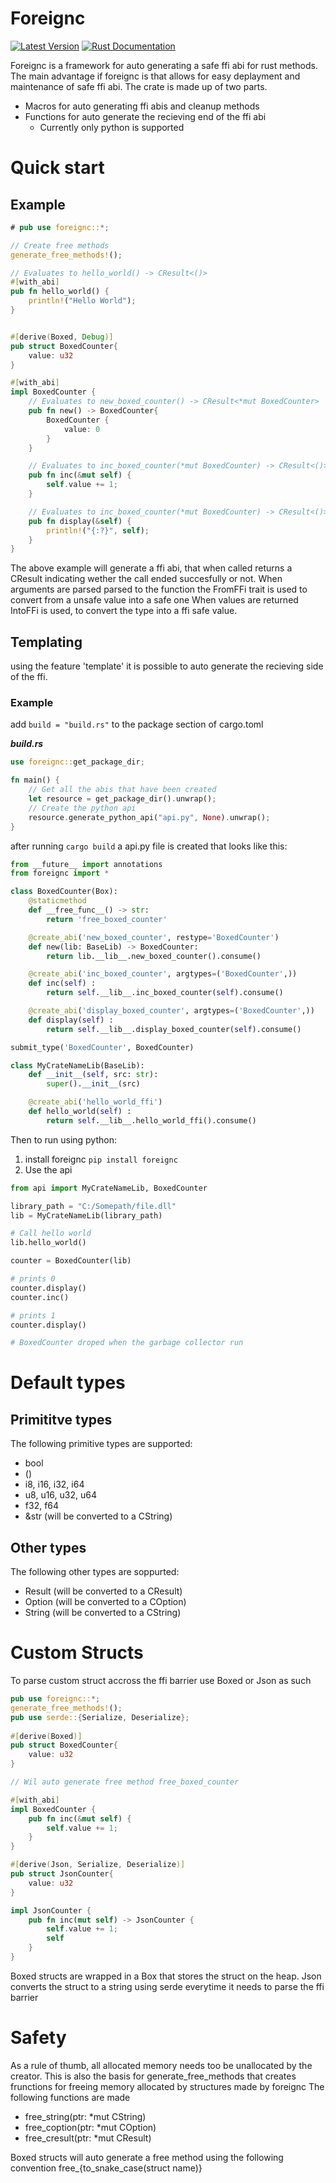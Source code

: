 # Foreignc 

[![Latest Version](https://img.shields.io/crates/v/foreignc.svg)](https://crates.io/crates/foreignc)
[![Rust Documentation](https://img.shields.io/badge/api-rustdoc-blue.svg)](https://docs.rs/foreignc)

Foreignc is a framework for auto generating a safe ffi abi for rust methods.
The main advantage if foreignc is that allows for easy deplayment and maintenance of safe ffi abi.
The crate is made up of two parts.
 - Macros for auto generating ffi abis and cleanup methods
 - Functions for auto generate the recieving end of the ffi abi
    - Currently only python is supported

# Quick start
## Example

```rust
# pub use foreignc::*;

// Create free methods
generate_free_methods!();

// Evaluates to hello_world() -> CResult<()>
#[with_abi]
pub fn hello_world() {
    println!("Hello World");
}


#[derive(Boxed, Debug)]
pub struct BoxedCounter{
    value: u32
}

#[with_abi]
impl BoxedCounter {
    // Evaluates to new_boxed_counter() -> CResult<*mut BoxedCounter>
    pub fn new() -> BoxedCounter{
        BoxedCounter {
            value: 0
        }
    }

    // Evaluates to inc_boxed_counter(*mut BoxedCounter) -> CResult<()>
    pub fn inc(&mut self) {
        self.value += 1;
    }

    // Evaluates to inc_boxed_counter(*mut BoxedCounter) -> CResult<()>
    pub fn display(&self) {
        println!("{:?}", self);
    }
}
```

The above example will generate a ffi abi, that when called returns a CResult indicating wether the call ended succesfully or not.
When arguments are parsed parsed to the function the FromFFi trait is used to convert from a unsafe value into a safe one
When values are returned IntoFFi is used, to convert the type into a ffi safe value.

## Templating
using the feature 'template' it is possible to auto generate the recieving side of the ffi.

### Example
add `build = "build.rs"` to the package section of cargo.toml

***build.rs***
```rust
use foreignc::get_package_dir;

fn main() {
    // Get all the abis that have been created
    let resource = get_package_dir().unwrap();
    // Create the python api
    resource.generate_python_api("api.py", None).unwrap();
}
```

after running ```cargo build``` a api.py file is created that looks like this:

```python
from __future__ import annotations
from foreignc import *

class BoxedCounter(Box):
    @staticmethod
    def __free_func__() -> str:
        return 'free_boxed_counter'

    @create_abi('new_boxed_counter', restype='BoxedCounter')
    def new(lib: BaseLib) -> BoxedCounter:
        return lib.__lib__.new_boxed_counter().consume()

    @create_abi('inc_boxed_counter', argtypes=('BoxedCounter',))
    def inc(self) :
        return self.__lib__.inc_boxed_counter(self).consume()

    @create_abi('display_boxed_counter', argtypes=('BoxedCounter',))
    def display(self) :
        return self.__lib__.display_boxed_counter(self).consume()

submit_type('BoxedCounter', BoxedCounter)

class MyCrateNameLib(BaseLib):
    def __init__(self, src: str):
        super().__init__(src)

    @create_abi('hello_world_ffi')
    def hello_world(self) :
        return self.__lib__.hello_world_ffi().consume()
```

Then to run using python:
 1. install foreignc `pip install foreignc`
 2. Use the api
```python
from api import MyCrateNameLib, BoxedCounter

library_path = "C:/Somepath/file.dll"
lib = MyCrateNameLib(library_path)

# Call hello world
lib.hello_world()

counter = BoxedCounter(lib)

# prints 0
counter.display()
counter.inc()

# prints 1
counter.display()

# BoxedCounter droped when the garbage collector run
```

# Default types
## Primititve types
The following primitive types are supported:
 - bool
 - ()
 - i8, i16, i32, i64
 - u8, u16, u32, u64
 - f32, f64
 - &str (will be converted to a CString)

## Other types
The following other types are soppurted:
- Result (will be converted to a CResult)
- Option (will be converted to a COption)
- String (will be converted to a CString)

# Custom Structs

To parse custom struct accross the ffi barrier use Boxed or Json as such
```rust
pub use foreignc::*;
generate_free_methods!();
pub use serde::{Serialize, Deserialize};
   
#[derive(Boxed)]
pub struct BoxedCounter{
    value: u32
}

// Wil auto generate free method free_boxed_counter

#[with_abi]
impl BoxedCounter {
    pub fn inc(&mut self) {
        self.value += 1;
    }
}

#[derive(Json, Serialize, Deserialize)]
pub struct JsonCounter{
    value: u32
}

impl JsonCounter {
    pub fn inc(mut self) -> JsonCounter {
        self.value += 1;
        self
    }
}
```

Boxed structs are wrapped in a Box that stores the struct on the heap.
Json converts the struct to a string using serde everytime it needs to parse the ffi barrier

# Safety
As a rule of thumb, all allocated memory needs too be unallocated by the creator. 
This is also the basis for generate_free_methods that creates frunctions for freeing memory allocated by structures made by foreignc
The following functions are made
 - free_string(ptr: *mut CString)
 - free_coption(ptr: *mut COption)
 - free_cresult(ptr: *mut CResult)

Boxed structs will auto generate a free method using the following convention free_{to_snake_case(struct name)}
